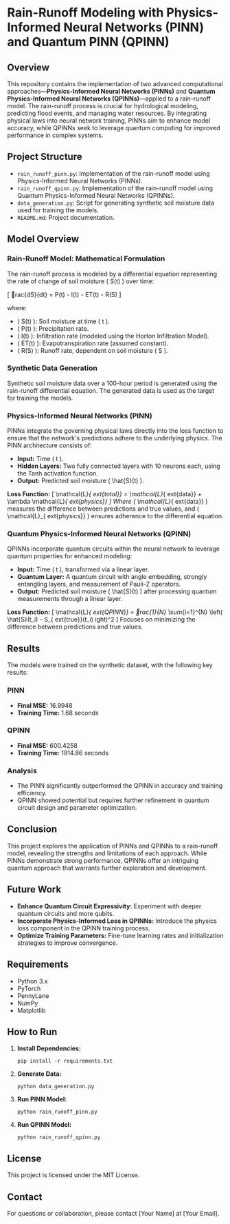 
# Rain-Runoff Modeling with Physics-Informed Neural Networks (PINN) and Quantum PINN (QPINN)

## Overview

This repository contains the implementation of two advanced computational approaches—**Physics-Informed Neural Networks (PINNs)** and **Quantum Physics-Informed Neural Networks (QPINNs)**—applied to a rain-runoff model. The rain-runoff process is crucial for hydrological modeling, predicting flood events, and managing water resources. By integrating physical laws into neural network training, PINNs aim to enhance model accuracy, while QPINNs seek to leverage quantum computing for improved performance in complex systems.

## Project Structure

- `rain_runoff_pinn.py`: Implementation of the rain-runoff model using Physics-Informed Neural Networks (PINNs).
- `rain_runoff_qpinn.py`: Implementation of the rain-runoff model using Quantum Physics-Informed Neural Networks (QPINNs).
- `data_generation.py`: Script for generating synthetic soil moisture data used for training the models.
- `README.md`: Project documentation.

## Model Overview

### Rain-Runoff Model: Mathematical Formulation

The rain-runoff process is modeled by a differential equation representing the rate of change of soil moisture \( S(t) \) over time:

\[
rac{dS}{dt} = P(t) - I(t) - ET(t) - R(S)
\]

where:
- \( S(t) \): Soil moisture at time \( t \).
- \( P(t) \): Precipitation rate.
- \( I(t) \): Infiltration rate (modeled using the Horton Infiltration Model).
- \( ET(t) \): Evapotranspiration rate (assumed constant).
- \( R(S) \): Runoff rate, dependent on soil moisture \( S \).

### Synthetic Data Generation

Synthetic soil moisture data over a 100-hour period is generated using the rain-runoff differential equation. The generated data is used as the target for training the models.

### Physics-Informed Neural Networks (PINN)

PINNs integrate the governing physical laws directly into the loss function to ensure that the network's predictions adhere to the underlying physics. The PINN architecture consists of:

- **Input:** Time \( t \).
- **Hidden Layers:** Two fully connected layers with 10 neurons each, using the Tanh activation function.
- **Output:** Predicted soil moisture \( \hat{S}(t) \).

**Loss Function:**
\[
\mathcal{L}_{	ext{total}} = \mathcal{L}_{	ext{data}} + \lambda \mathcal{L}_{	ext{physics}}
\]
Where \( \mathcal{L}_{	ext{data}} \) measures the difference between predictions and true values, and \( \mathcal{L}_{	ext{physics}} \) ensures adherence to the differential equation.

### Quantum Physics-Informed Neural Networks (QPINN)

QPINNs incorporate quantum circuits within the neural network to leverage quantum properties for enhanced modeling:

- **Input:** Time \( t \), transformed via a linear layer.
- **Quantum Layer:** A quantum circuit with angle embedding, strongly entangling layers, and measurement of Pauli-Z operators.
- **Output:** Predicted soil moisture \( \hat{S}(t) \) after processing quantum measurements through a linear layer.

**Loss Function:**
\[
\mathcal{L}_{	ext{QPINN}} = rac{1}{N} \sum_{i=1}^{N} \left( \hat{S}(t_i) - S_{	ext{true}}(t_i) ight)^2
\]
Focuses on minimizing the difference between predictions and true values.

## Results

The models were trained on the synthetic dataset, with the following key results:

### PINN
- **Final MSE:** 16.9948
- **Training Time:** 1.68 seconds

### QPINN
- **Final MSE:** 600.4258
- **Training Time:** 1914.86 seconds

### Analysis
- The PINN significantly outperformed the QPINN in accuracy and training efficiency.
- QPINN showed potential but requires further refinement in quantum circuit design and parameter optimization.

## Conclusion

This project explores the application of PINNs and QPINNs to a rain-runoff model, revealing the strengths and limitations of each approach. While PINNs demonstrate strong performance, QPINNs offer an intriguing quantum approach that warrants further exploration and development.

## Future Work

- **Enhance Quantum Circuit Expressivity:** Experiment with deeper quantum circuits and more qubits.
- **Incorporate Physics-Informed Loss in QPINNs:** Introduce the physics loss component in the QPINN training process.
- **Optimize Training Parameters:** Fine-tune learning rates and initialization strategies to improve convergence.

## Requirements

- Python 3.x
- PyTorch
- PennyLane
- NumPy
- Matplotlib

## How to Run

1. **Install Dependencies:**
   ```
   pip install -r requirements.txt
   ```
2. **Generate Data:**
   ```
   python data_generation.py
   ```
3. **Run PINN Model:**
   ```
   python rain_runoff_pinn.py
   ```
4. **Run QPINN Model:**
   ```
   python rain_runoff_qpinn.py
   ```

## License

This project is licensed under the MIT License.

## Contact

For questions or collaboration, please contact [Your Name] at [Your Email].
